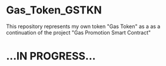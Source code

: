 # Gas_Token_GSTKN
This repository represents my own token "Gas Token" as a as a continuation of the project "Gas Promotion Smart Contract"


# ...IN PROGRESS...
